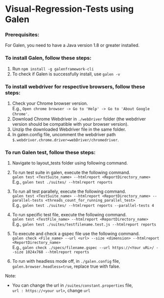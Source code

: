 # Visual-Regression-Tests using Galen


### Prerequisites:
For Galen, you need to have a Java version 1.8 or greater installed.<br> 
### To install Galen, follow these steps:
1. Run `npm install -g galenframework-cli`<br> 
2. To check if Galen is successfully install, use `galen -v`<br>

### To install webdriver for respective browsers, follow these steps:
1. Check your Chrome browser version.<br> E.g., `Open chrome browser -> Go to 'Help' -> Go to 'About Google Chrome'`.<br> 
2. Download Chrome Webdriver in `./webDriver` folder (the webdriver version should be compatible with your browser version).<br> 
3. Unzip the downloaded Webdriver file in the same folder.<br> 
4. In galen.config file, uncomment the webdriver path `$.webdriver.chrome.driver=webDriver/chromedriver`.<br>


### To run Galen test, follow these steps:
1. Navigate to layout_tests folder using following command. <br> 

2. To run test suite in galen, execute the following command.<br>
`galen test <TestSuite_name> --htmlreport <ReportDirectory_name>`<br>
E.g., `galen test ./suites/ --htmlreport reports`<br>
3. To run all test parallely, execute the following command.<br>
`galen test <TestSuite_name> --htmlreport <ReportDirectory_name> --parallel-tests <threads_count_for_running_parallel_test>`<br>
E.g., `galen test ./suites/ --htmlreport reports --parallel-tests 4`<br>
4. To run specific test file, execute the following command.<br>
`galen test <TestFile_name> --htmlreport <ReportDirectory_name>`<br>
E.g., `galen test ./suites/testfilename.test.js --htmlreport reports`<br>
5. To execute and check a gspec file use the following command.<br>
`galen check <File_name> --url <url> --size <dimension> --htmlreport <ReportDirectory_name>`<br>
E.g., `galen check ./specs/filename.gspec --url https://<Your uRL>/ --size 1024x768 --htmlreport reports`<br>
6. To run with headless mode off, in `./galen.config` file, `galen.browser.headless=true`, replace true with false.<br>

Note:<br>
- You can change the url in `/suites/constant.properties` file,<br> `url : https://<your url>`, change `url` 
